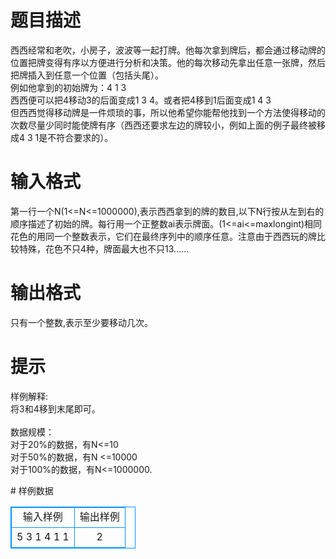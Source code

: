 # 

 
 # 题目描述 
<p>
西西经常和老吹，小房子，波波等一起打牌。他每次拿到牌后，都会通过移动牌的位置把牌变得有序以方便进行分析和决策。他的每次移动先拿出任意一张牌，然后把牌插入到任意一个位置（包括头尾）。<br>例如他拿到的初始牌为：4 1 3<br>西西便可以把4移动3的后面变成1 3 4。或者把4移到1后面变成1 4 3<br>但西西觉得移动牌是一件烦琐的事，所以他希望你能帮他找到一个方法使得移动的次数尽量少同时能使牌有序（西西还要求左边的牌较小，例如上面的例子最终被移成4 3 1是不符合要求的）。<br></p> 

 
 # 输入格式 
<p>
第一行一个N(1<=N<=1000000),表示西西拿到的牌的数目,以下N行按从左到右的顺序描述了初始的牌。每行用一个正整数ai表示牌面。(1<=ai<=maxlongint)相同花色的用同一个整数表示，它们在最终序列中的顺序任意。注意由于西西玩的牌比较特殊，花色不只4种，牌面最大也不只13……</p> 

 
 # 输出格式 
<p>
只有一个整数,表示至少要移动几次。</p> 

 
 # 提示 
<p>
样例解释:<br>将3和4移到末尾即可。<br><br>数据规模：<br>对于20%的数据，有N<=10<br>对于50%的数据，有N <=10000<br>对于100%的数据，有N<=1000000.<br></p> 
# 样例数据
<style>
        table,table tr th, table tr td { border:1px solid #0094ff; }
        table { width: 200px; min-height: 25px; line-height: 25px; text-align: center; border-collapse: collapse;}   
    </style>
<table>
	<tr>
		<td>输入样例</td>
		<td>输出样例</td>
	</tr>
<tr><td>5
3
1
4
1
1
</td><td>2</td></tr></table>
